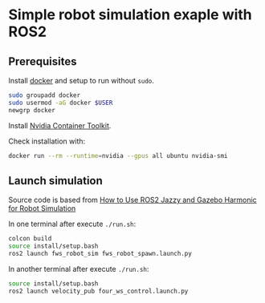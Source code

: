 # Simple robot simulation exaple with ROS2

## Prerequisites

Install [docker](https://docs.docker.com/engine/install/ubuntu/) and setup to run without `sudo`.

```bash
sudo groupadd docker
sudo usermod -aG docker $USER
newgrp docker
```

Install [Nvidia Container Toolkit](https://docs.nvidia.com/datacenter/cloud-native/container-toolkit/latest/install-guide.html).

Check installation with:

```bash
docker run --rm --runtime=nvidia --gpus all ubuntu nvidia-smi
```

## Launch simulation

Source code is based from [How to Use ROS2 Jazzy and Gazebo Harmonic for Robot Simulation](https://www.youtube.com/watch?v=b8VwSsbZYn0)

In one terminal after execute `./run.sh`:

```bash
colcon build
source install/setup.bash
ros2 launch fws_robot_sim fws_robot_spawn.launch.py
```

In another terminal after execute `./run.sh`:

```bash
source install/setup.bash
ros2 launch velocity_pub four_ws_control.launch.py
```